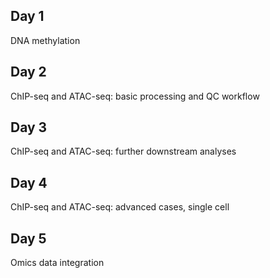 ## Day 1

DNA methylation

## Day 2

ChIP-seq and ATAC-seq: basic processing and QC workflow

<!-- 
Let's link a lecture [here](lectures/Meyer_Liu_bias_nihms680120.pdf)
 -->

## Day 3

ChIP-seq and ATAC-seq: further downstream analyses

## Day 4

ChIP-seq and ATAC-seq: advanced cases, single cell

## Day 5

Omics data integration

